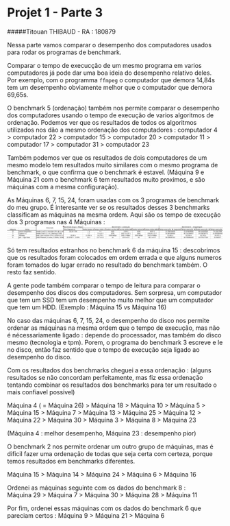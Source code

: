 # Projet 1 - Parte 3
#####Titouan THIBAUD - RA : 180879

Nessa parte vamos comparar o desempenho dos computadores usados para rodar os programas de benchmark. 

Comparar o tempo de execucção de um mesmo programa em varios computadores já pode dar uma boa ideia do desempenho relativo deles. 
Por exemplo, com o programma `ffmpeg` o computador que demora 14,84s tem um desempenho obviamente melhor que o computador que demora 69,65s.

O benchmark 5 (ordenação) também nos permite comparar o desempenho dos computadores usando o tempo de execução de varios algoritmos de ordenação. 
Podemos ver que os resultados de todos os algoritmos utilizados nos dão a mesmo ordenação dos computadores : computador 4 > computador 22 > computador 15 > computador 20 > computador 11 > computador 17 > computador 31 > computador 23    

Também podemos ver que os resultados de dois computadores de um mesmo modelo tem resultados muito similares com o mesmo programa de benchmark, o que confirma que o benchmark é estavel. (Máquina 9 e Máquina 21 com o benchmark 6 tem resultados muito proximos, e são máquinas com a mesma configuração). 

As Máquinas 6, 7, 15, 24, foram usadas com os 3 programas de benchmark do meu grupo. É interesante ver se os resultados desses 3 benchmarks classificam as máquinas na mesma ordem. Aqui são os tempo de execução dos 3 programas nas 4 Máquinas :  
![resultados](https://github.com/titooan/MC723/blob/master/trabalho1/resultados.png "resultados")  

Só tem resultados estranhos no benchmark 6 da máquina 15 : descobrimos que os resultados foram colocados em ordem errada e que alguns numeros foram tomados do lugar errado no resultado do benchmark também. O resto faz sentido. 

A gente pode também comparar o tempo de leitura para comparar o desempenho dos discos dos computadores. Sem sorpresa, um computador que tem um SSD tem um desempenho muito melhor que um computador que tem um HDD. 
(Exemplo : Máquina 15 vs Máquina 16) 

No caso das máquinas 6, 7, 15, 24, o desempenho do disco nos permite ordenar as máquinas na mesma ordem que o tempo de execução, mas não é nécessariamente ligado : depende do processador, mas também do disco mesmo (tecnologia e tpm). 
Porem, o programa do benchmark 3 escreve e le no disco, então faz sentido que o tempo de execução seja ligado ao desempenho do disco. 

Com os resultados dos benchmarks cheguei a essa ordenação : (alguns resultados se não concordam perfeitamente, mas fiz essa ordenação tentando combinar os resultados dos benchmarks para ter um resultado o mais confiavel possivel)

Máquina 4 ( = Máquina 26) > Máquina 18 > Máquina 10 > Máquina 5 > Máquina 15 > Máquina 7 > Máquina 13 > Máquina 25 > Máquina 12 > Máquina 22 > Máquina 30 > Máquina 3 > Máquina 8 > Máquina 23  

(Máquina 4 : melhor desempenho, Máquina 23 : desempenho pior)

O benchmark 2 nos permite ordenar um outro grupo de máquinas, mas é dificil fazer uma ordenação de todas que seja certa com certeza, porque temos resultados em benchmarks diferentes.  

Máquina 15 > Máquina 14 > Máquina 24 > Máquina 6 > Máquina 16 

Ordenei as máquinas seguinte com os dados do benchmark 8 :  
Máquina 29 > Máquina 7 > Máquina 30 > Máquina 28 > Máquina 11  

Por fim, ordenei essas máquinas com os dados do benchmark 6 que pareciam certos : 
Máquina 9 > Máquina 21 > Máquina 6

